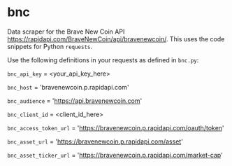 # bnc
Data scraper for the Brave New Coin API https://rapidapi.com/BraveNewCoin/api/bravenewcoin/. This uses the code snippets for Python `requests`.

Use the following definitions in your requests as defined in `bnc.py`:

`bnc_api_key` = <your_api_key_here>

`bnc_host` = 'bravenewcoin.p.rapidapi.com'

`bnc_audience` = 'https://api.bravenewcoin.com'

`bnc_client_id` = <client_id_here>

`bnc_access_token_url` = 'https://bravenewcoin.p.rapidapi.com/oauth/token'

`bnc_asset_url` = 'https://bravenewcoin.p.rapidapi.com/asset'

`bnc_asset_ticker_url` = 'https://bravenewcoin.p.rapidapi.com/market-cap'
